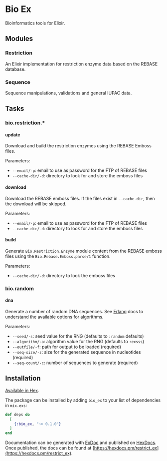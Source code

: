 # Bio Ex

Bioinformatics tools for Elixir.

## Modules

### Restriction

An Elixir implementation for restriction enzyme data based on the REBASE
database.

### Sequence

Sequence manipulations, validations and general IUPAC data.

## Tasks

### bio.restriction.\*

#### update

Download and build the restriction enzymes using the REBASE Emboss files.

Parameters:

- `--email/-p`: email to use as password for the FTP of REBASE files
- `--cache-dir/-d`: directory to look for and store the emboss files

#### download

Download the REBASE emboss files. If the files exist in `--cache-dir`, then the
download will be skipped.

Parameters:

- `--email/-p`: email to use as password for the FTP of REBASE files
- `--cache-dir/-d`: directory to look for and store the emboss files

#### build

Generate `Bio.Restriction.Enzyme` module content from the REBASE emboss files
using the `Bio.Rebase.Emboss.parse/1` function.

Parameters:

- `--cache-dir/-d`: directory to look the emboss files

### bio.random

#### dna

Generate a number of random DNA sequences. See [Erlang](https://www.erlang.org/doc/man/random.html) docs to understand the
available options for algorithms.

Parameters:

- `--seed/-s`: seed value for the RNG (defaults to `:random` defaults)
- `--algorithm/-a`: algorithm value for the RNG (defaults to `:exsss`)
- `--outfile/-f`: path for output to be loaded (required)
- `--seq-size/-z`: size for the generated sequence in nucleotides (required)
- `--seq-count/-c`: number of sequences to generate (required)

## Installation

[Available in Hex](https://hex.pm/packages/bio_ex).

The package can be installed by adding `bio_ex` to your list of dependencies
in `mix.exs`:

```elixir
def deps do
  [
    {:bio_ex, "~> 0.1.0"}
  ]
end
```

Documentation can be generated with [ExDoc](https://github.com/elixir-lang/ex_doc)
and published on [HexDocs](https://hexdocs.pm). Once published, the docs can
be found at [https://hexdocs.pm/restrict_ex](https://hexdocs.pm/restrict_ex).

